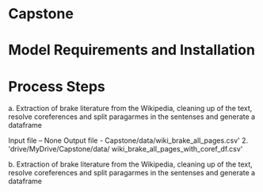 # Capstone

# Model Requirements and Installation

# Process Steps 
a.	Extraction of brake literature from the Wikipedia, cleaning up of the text, resolve coreferences and split paragarmes in the sentenses and generate a dataframe

  Input file – None
  Output file - Capstone/data/wiki_brake_all_pages.csv'
2.	'drive/MyDrive/Capstone/data/ wiki_brake_all_pages_with_coref_df.csv'

b.  Extraction of brake literature from the Wikipedia, cleaning up of the text, resolve coreferences and split paragarmes in the sentenses and generate a dataframe
